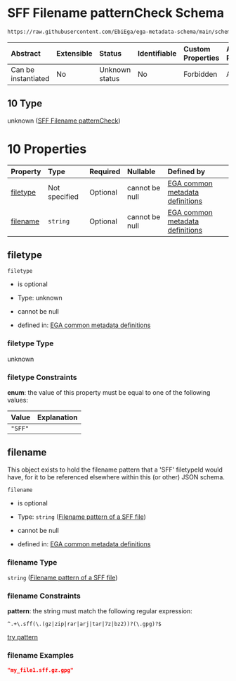 # SFF Filename patternCheck Schema

```txt
https://raw.githubusercontent.com/EbiEga/ega-metadata-schema/main/schemas/EGA.common-definitions.json#/$defs/filenameFiletypePatternCheck/anyOf/10
```



| Abstract            | Extensible | Status         | Identifiable | Custom Properties | Additional Properties | Access Restrictions | Defined In                                                                                           |
| :------------------ | :--------- | :------------- | :----------- | :---------------- | :-------------------- | :------------------ | :--------------------------------------------------------------------------------------------------- |
| Can be instantiated | No         | Unknown status | No           | Forbidden         | Allowed               | none                | [EGA.common-definitions.json\*](../../../schemas/EGA.common-definitions.json "open original schema") |

## 10 Type

unknown ([SFF Filename patternCheck](ega-4-defs-check-filetype-checks-based-on-its-filename-anyof-sff-filename-patterncheck.md))

# 10 Properties

| Property              | Type          | Required | Nullable       | Defined by                                                                                                                                                                                                                                                                                                                                      |
| :-------------------- | :------------ | :------- | :------------- | :---------------------------------------------------------------------------------------------------------------------------------------------------------------------------------------------------------------------------------------------------------------------------------------------------------------------------------------------- |
| [filetype](#filetype) | Not specified | Optional | cannot be null | [EGA common metadata definitions](ega-4-defs-check-filetype-checks-based-on-its-filename-anyof-sff-filename-patterncheck-properties-filetype.md "https://raw.githubusercontent.com/EbiEga/ega-metadata-schema/main/schemas/EGA.common-definitions.json#/$defs/filenameFiletypePatternCheck/anyOf/10/properties/filetype")                       |
| [filename](#filename) | `string`      | Optional | cannot be null | [EGA common metadata definitions](ega-4-defs-check-filetype-checks-based-on-its-filename-anyof-sff-filename-patterncheck-properties-filename-pattern-of-a-sff-file.md "https://raw.githubusercontent.com/EbiEga/ega-metadata-schema/main/schemas/EGA.common-definitions.json#/$defs/filenameFiletypePatternCheck/anyOf/10/properties/filename") |

## filetype



`filetype`

* is optional

* Type: unknown

* cannot be null

* defined in: [EGA common metadata definitions](ega-4-defs-check-filetype-checks-based-on-its-filename-anyof-sff-filename-patterncheck-properties-filetype.md "https://raw.githubusercontent.com/EbiEga/ega-metadata-schema/main/schemas/EGA.common-definitions.json#/$defs/filenameFiletypePatternCheck/anyOf/10/properties/filetype")

### filetype Type

unknown

### filetype Constraints

**enum**: the value of this property must be equal to one of the following values:

| Value   | Explanation |
| :------ | :---------- |
| `"SFF"` |             |

## filename

This object exists to hold the filename pattern that a 'SFF' filetypeId would have, for it to be referenced elsewhere within this (or other) JSON schema.

`filename`

* is optional

* Type: `string` ([Filename pattern of a SFF file](ega-4-defs-check-filetype-checks-based-on-its-filename-anyof-sff-filename-patterncheck-properties-filename-pattern-of-a-sff-file.md))

* cannot be null

* defined in: [EGA common metadata definitions](ega-4-defs-check-filetype-checks-based-on-its-filename-anyof-sff-filename-patterncheck-properties-filename-pattern-of-a-sff-file.md "https://raw.githubusercontent.com/EbiEga/ega-metadata-schema/main/schemas/EGA.common-definitions.json#/$defs/filenameFiletypePatternCheck/anyOf/10/properties/filename")

### filename Type

`string` ([Filename pattern of a SFF file](ega-4-defs-check-filetype-checks-based-on-its-filename-anyof-sff-filename-patterncheck-properties-filename-pattern-of-a-sff-file.md))

### filename Constraints

**pattern**: the string must match the following regular expression:&#x20;

```regexp
^.+\.sff(\.(gz|zip|rar|arj|tar|7z|bz2))?(\.gpg)?$
```

[try pattern](https://regexr.com/?expression=%5E.%2B%5C.sff\(%5C.\(gz%7Czip%7Crar%7Carj%7Ctar%7C7z%7Cbz2\)\)%3F\(%5C.gpg\)%3F%24 "try regular expression with regexr.com")

### filename Examples

```json
"my_file1.sff.gz.gpg"
```
